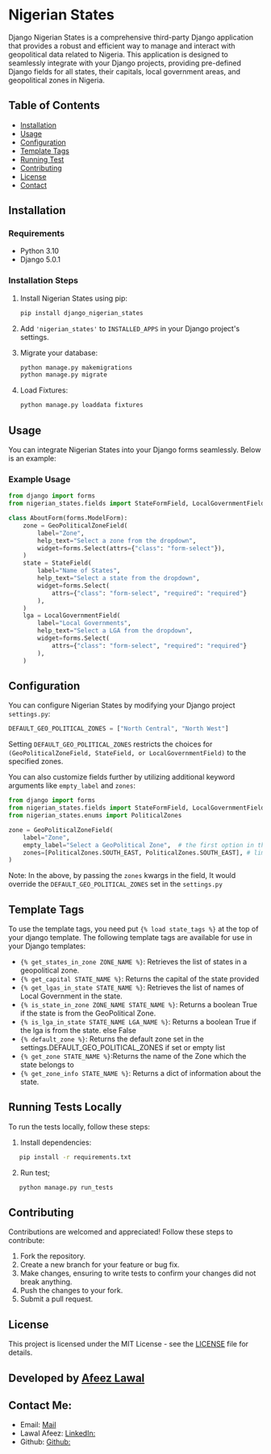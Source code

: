 # Nigerian States

Django Nigerian States is a comprehensive third-party Django application that provides a robust and efficient way to manage and interact with geopolitical data related to Nigeria. This application is designed to seamlessly integrate with your Django projects, providing pre-defined Django fields for all states, their capitals, local government areas, and geopolitical zones in Nigeria.

## Table of Contents

- [Installation](#installation)
- [Usage](#usage)
- [Configuration](#configuration)
- [Template Tags](#template-tags)
- [Running Test](#running-tests)
- [Contributing](#contributing)
- [License](#license)
- [Contact](#contact)

## Installation

### Requirements

- Python 3.10
- Django 5.0.1

### Installation Steps

1. Install Nigerian States using pip:

   ```bash
   pip install django_nigerian_states
   ```

2. Add `'nigerian_states'` to `INSTALLED_APPS` in your Django project's settings.

3. Migrate your database:

   ```bash
   python manage.py makemigrations
   python manage.py migrate
   ```

4. Load Fixtures:

   ```bash
   python manage.py loaddata fixtures
   ```

## Usage

You can integrate Nigerian States into your Django forms seamlessly. Below is an example:

### Example Usage

```python
from django import forms
from nigerian_states.fields import StateFormField, LocalGovernmentField

class AboutForm(forms.ModelForm):
    zone = GeoPoliticalZoneField(
        label="Zone",
        help_text="Select a zone from the dropdown",
        widget=forms.Select(attrs={"class": "form-select"}),
    )
    state = StateField(
        label="Name of States",
        help_text="Select a state from the dropdown",
        widget=forms.Select(
            attrs={"class": "form-select", "required": "required"}
        ),
    )
    lga = LocalGovernmentField(
        label="Local Governments",
        help_text="Select a LGA from the dropdown",
        widget=forms.Select(
            attrs={"class": "form-select", "required": "required"}
        ),
    )
```

## Configuration

You can configure Nigerian States by modifying your Django project `settings.py`:

```python
DEFAULT_GEO_POLITICAL_ZONES = ["North Central", "North West"]
```

Setting `DEFAULT_GEO_POLITICAL_ZONES` restricts the choices for `(GeoPoliticalZoneField, StateField, or LocalGovernmentField)` to the specified zones.

You can also customize fields further by utilizing additional keyword arguments like `empty_label` and `zones`:

```python
from django import forms
from nigerian_states.fields import StateFormField, LocalGovernmentField
from nigerian_states.enums import PoliticalZones

zone = GeoPoliticalZoneField(
    label="Zone",
    empty_label="Select a GeoPolitical Zone",  # the first option in the dropdown
    zones=[PoliticalZones.SOUTH_EAST, PoliticalZones.SOUTH_EAST], # limits the field to specified political zones, overriding DEFAULT_GEO_POLITICAL_ZONES
)
```

Note: In the above, by passing the `zones` kwargs in the field, It would override the `DEFAULT_GEO_POLITICAL_ZONES` set in the `settings.py`

## Template Tags

To use the template tags, you need put `{% load state_tags %}` at the top of your django template.
The following template tags are available for use in your Django templates:

- `{% get_states_in_zone ZONE_NAME %}`: Retrieves the list of states in a geopolitical zone.
- `{% get_capital STATE_NAME %}`: Returns the capital of the state provided
- `{% get_lgas_in_state STATE_NAME %}`: Retrieves the list of names of Local Government in the state.
- `{% is_state_in_zone ZONE_NAME STATE_NAME %}`: Returns a boolean True if the state is from the GeoPolitical Zone.
- `{% is_lga_in_state STATE_NAME LGA_NAME %}`: Returns a boolean True if the lga is from the state. else False
- `{% default_zone %}`: Returns the default zone set in the settings.DEFAULT_GEO_POLITICAL_ZONES if set or empty list
- `{% get_zone STATE_NAME %}`:Returns the name of the Zone which the state belongs to
- `{% get_zone_info STATE_NAME %}`: Returns a dict of information about the state.

## Running Tests Locally

To run the tests locally, follow these steps:

1. Install dependencies:

```bash
   pip install -r requirements.txt
```

2. Run test;

```bash
   python manage.py run_tests
```

## Contributing

Contributions are welcomed and appreciated! Follow these steps to contribute:

1. Fork the repository.
2. Create a new branch for your feature or bug fix.
3. Make changes, ensuring to write tests to confirm your changes did not break anything.
4. Push the changes to your fork.
5. Submit a pull request.

## License

This project is licensed under the MIT License - see the [LICENSE](LICENSE) file for details.

## Developed by [Afeez Lawal](https://www.linkedin.com/in/lawal-afeez/)

## Contact Me:

- Email: [Mail](mailto:lawalafeez052@gmail)
- Lawal Afeez: [LinkedIn:](https://www.linkedin.com/in/lawal-afeez/)
- Github: [Github:](https://github.com/Afeez1131/)
